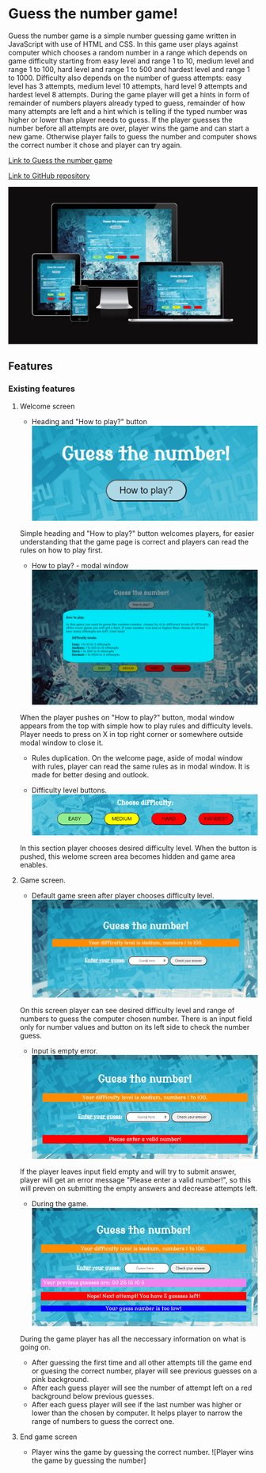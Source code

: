 # Guess the number game!

Guess the number game is a simple number guessing game written in JavaScript with use of HTML and CSS. In this game user plays against computer which chooses a random number in a range which depends on game difficulty starting from easy level and range 1 to 10, medium level and range 1 to 100, hard level and range 1 to 500 and hardest level and range 1 to 1000. Difficulty also depends on the number of guess attempts: easy level has 3 attempts, medium level 10 attempts, hard level 9 attempts and hardest level 8 attempts. During the game player will get a hints in form of remainder of numbers players already typed to guess, remainder of how many attempts are left and a hint which is telling if the typed number was higher or lower than player needs to guess. If the player guesses the number before all attempts are over, player wins the game and can start a new game. Otherwise player fails to guess the number and computer shows the correct number it chose and player can try again. 

[Link to Guess the number game](https://genagrig.github.io/guess-the-number-game/)

[Link to GitHub repository](https://github.com/GenaGrig/guess-the-number-game.git)

![Responsive design check](/assets/images/responsiveCheck.PNG)

## Features

### Existing features

1. Welcome screen
   * Heading and "How to play?" button
   ![h1 and how to play button](/assets/images/h1andButton.PNG)

   Simple heading and "How to play?" button welcomes players, for easier understanding that the game page is correct and players can read the rules on how to play first.

   * How to play? - modal window
   ![How to play modal window](/assets/images/modalWindow.PNG)

   When the player pushes on "How to play?" button, modal window appears from the top with simple how to play rules and difficulty levels. Player needs to press on X in top right corner or somewhere outside modal window to close it.

   * Rules duplication. On the welcome page, aside of modal window with rules, player can read the same rules as in modal window. It is made for better desing and outlook. 

   * Difficulty level buttons.
   ![Difficulty level buttons](/assets/images/difficultyLevels.PNG)

   In this section player chooses desired difficulty level. When the button is pushed, this welome screen area becomes hidden and game area enables.  

2. Game screen.
    * Default game sreen after player chooses difficulty level.
    ![Default game screen](/assets/images/defaultGameScreen.PNG)

    On this screen player can see desired difficulty level and range of numbers to guess the computer chosen number. There is an input field only for number values and button on its left side to check the number guess. 

    * Input is empty error. 
    ![Input field value error](/assets/images/gameScreenInputError.PNG)

    If the player leaves input field empty and will try to submit answer, player will get an error message "Please enter a valid number!", so this will preven on submitting the empty answers and decrease attempts left. 

    * During the game.
    ![Game is on](/assets/images/gameIsOn.PNG)

    During the game player has all the neccessary information on what is going on. 
    - After guessing the first time and all other attempts till the game end or guesing the correct number, player will see previous guesses on a pink background.
    - After each guess player will see the number of attempt left on a red background below previous guesses.
    - After each guess player will see if the last number was higher or lower than the chosen by computer. It helps player to narrow the range of numbers to guess the correct one.

3. End game screen
    * Player wins the game by guessing the correct number.
    ![Player wins the game by guessing the number]

